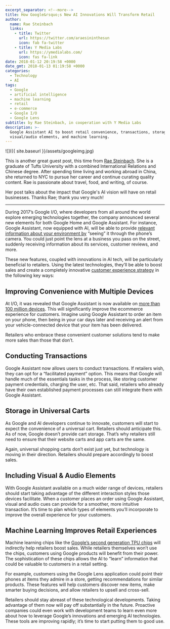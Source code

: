 ```yaml
---
excerpt_separator: <!--more-->
title: How Google&rsquo;s New AI Innovations Will Transform Retail
author:
  name: Rae Steinbach
  links:
    - title: Twitter
      url: https://twitter.com/araesininthesun
      icon: fab fa-twitter
    - title: Y Media Labs
      url: https://ymedialabs.com/
      icon: fas fa-link
date: 2018-01-12 20:19:58 +0000
date_gmt: 2018-01-13 01:19:58 +0000
categories:
  - Technology
  - AI
tags:
  - Google
  - artificial intelligence
  - machine learning
  - retail
  - e-commerce
  - Google I/O
  - Google Lens
subtitle: by Rae Steinbach, in cooperation with Y Media Labs
description: >-
  Google Assistant AI to boost retail convenience, transactions, storage,
  visual/audio elements, and machine learning.
---
```



![]({{ site.baseurl }}/assets/googleimg.jpg)

This is another great guest post, this time from [Rae Steinbach](https://twitter.com/araesininthesun). She  is a graduate of Tufts University with a combined International Relations and Chinese degree. After spending time living and working abroad in China, she returned to NYC to pursue her career and continue curating quality content. Rae is passionate about travel, food, and writing, of course.

Her post talks about the impact that Google's AI vision will have on retail businesses. Thanks Rae; thank you very much!

---

During 2017&rsquo;s Google I/O, where developers from all around the world explore emerging technologies together, the company announced several new elements for both Google Home and Google Assistant. For instance, Google Assistant, now equipped with AI, will be able to provide [relevant information about your environment by](https://www.theverge.com/2017/5/17/15654432/google-io-2017-keynote-highlights-news-announcements-recap) &ldquo;seeing&rdquo; it through the phone&rsquo;s camera. You could just point the lens at a business you pass on the street, suddenly receiving information about its services, customer reviews, and more.

<!--more-->

These new features, coupled with innovations in AI tech, will be particularly beneficial to retailers. Using the latest technologies, they&rsquo;ll be able to boost sales and create a completely innovative [customer experience strategy](https://ymedialabs.com/services/strategy/audience-engagement/) in the following key ways:

## Improving Convenience with Multiple Devices

At I/O, it was revealed that Google Assistant is now available on [more than 100 million devices](https://9to5google.com/2017/07/25/google-assistant-100-million-devices/). This will significantly improve the ecommerce experience for customers. Imagine using Google Assistant to order an item on your phone, then being in your car days later and receiving an alert from your vehicle-connected device that your item has been delivered.

Retailers who embrace these convenient customer solutions tend to make more sales than those that don&rsquo;t.

## Conducting Transactions

Google Assistant now allows users to conduct transactions. If retailers wish, they can opt for a &ldquo;facilitated payment&rdquo; option. This means that Google will handle much of the essentials tasks in the process, like storing customer payment credentials, charging the user, etc. That said, retailers who already have their own established payment processes can still integrate them with Google Assistant.

## Storage in Universal Carts

As Google and AI developers continue to innovate, customers will start to expect the convenience of a universal cart. Retailers should anticipate this. As of now, Google doesn&rsquo;t provide cart storage. That&rsquo;s why retailers still need to ensure that their website carts and app carts are the same.

Again, universal shopping carts don&rsquo;t exist just yet, but technology is moving in their direction. Retailers should prepare accordingly to boost sales.

## Including Visual &amp; Audio Elements

With Google Assistant available on a much wider range of devices, retailers should start taking advantage of the different interaction styles those devices facilitate. When a customer places an order using Google Assistant, visual and audio cues can provide for a smoother, more intuitive transaction. It&rsquo;s time to plan which types of elements you&rsquo;ll incorporate to improve the overall experience for your customers.

## Machine Learning Improves Retail Experiences

Machine learning chips like the [Google&rsquo;s second generation TPU chips](https://techcrunch.com/2017/05/17/google-announces-second-generation-of-tensor-processing-unit-chips/) will indirectly help retailers boost sales. While retailers themselves won&rsquo;t use the chips, customers using Google products will benefit from their power. The sophistication of these chips allows the AI to &ldquo;learn&rdquo; information that could be valuable to customers in a retail setting.

For example, customers using the Google Lens application could point their phones at items they admire in a store, getting recommendations for similar products. These features will help customers discover new items, make smarter buying decisions, and allow retailers to upsell and cross-sell.

Retailers should stay abreast of these technological developments. Taking advantage of them now will pay off substantially in the future. Proactive companies could even work with development teams to learn even more about how to leverage Google&rsquo;s innovations and emerging AI technologies. These tools are improving rapidly; it&rsquo;s time to start putting them to good use.
